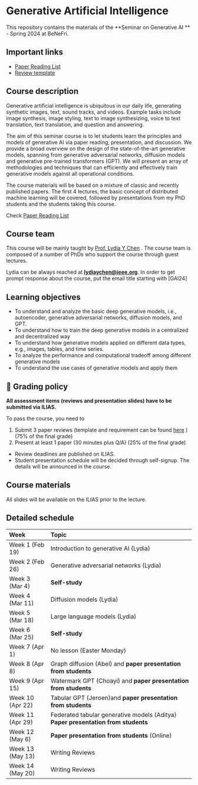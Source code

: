 # Generative Artificial Intelligence


This repository contains the materials of the  **Seminar on Generative AI ** - Spring 2024 at BeNeFri.



##  <a name='Importantlinks'></a>Important links

- [Paper Reading List](PaperList.md)
- [Review template](review.md)




##  <a name='Coursedescription'></a>Course description

Generative artificial intelligence is ubiquitous in our daily life, generating synthetic images, text, sound tracks, and videos. Example tasks include image synthesis, image styling, text to image synthesizing, voice to text translation, text translation, and question and answering.

The aim of this seminar course is to let students learn the principles and models of generative AI via paper reading, presentation, and discussion. We provide a broad overview on the design of the state-of-the-art generative models, spanning from generative adversarial networks, diffusion models and generative pre-trained transformers (GPT). We will present an array of methodologies and techniques that can efficiently and effectively train generative models against all operational conditions.

The course materials will be based on a mixture of classic and recently published papers. The first 4 lectures, the basic concept of distributed machine learning will be covered, followed by presentations from my PhD students and the students taking this course.



Check [Paper Reading List](PaperList.md)


##  <a name='Courseteam'></a>Course team
This course will be mainly taught by [Prof. Lydia Y Chen]([https://lydiaychen.github.io/]) . The course team is composed of a number of PhDs  who support the course through guest lectures.


Lydia can be always reached at **lydiaychen@ieee.org**. In order to get prompt response about the course, put the email title starting with [GAI24]

##  <a name='Learningobjectives'></a>Learning objectives
- To understand and analyze the basic deep generative models, i.e., autoencoder, generative adversarial networks, diffusion models, and GPT.
- To understand how to train the deep generative models in a centralized and decentralized way
- To understand how generative models applied on different data types, e.g., images, tables, and time series.
- To analyze the performance and computational tradeoff among different generative models
- To understand the use cases of generative models and apply them 

##  <a name='grading'></a>:dart: Grading policy
**All assessment items (reviews and presentation slides) have to be submitted via ILIAS.**

To pass the course, you need to
1. Submit 3 paper reviews (template and requirement can be found [here](review.md) ) (75\% of the final grade)
2. Present at least 1 paper (30 minutes plus Q/A) (25\% of the final grade)
   
* Review deadlines are published on ILIAS.
* Student presentation schedule will be decided through self-signup. The details will be announced in the course. 
   
##  <a name='Materials'></a>Course materials

All slides will be available on the ILIAS prior to the lecture.

##  <a name='Detailedschedule'></a>Detailed schedule


**Week**|**Topic**
:-----|:-----
Week 1 (Feb 19) | Introduction to generative AI  (Lydia)
Week 2 (Feb 26) | Generative adversarial networks (Lydia)
Week 3 (Mar 4)|   **Self-study** 
Week 4 (Mar 11)| Diffusion models  (Lydia)
Week 5 (Mar 18)| Large language models  (Lydia)
Week 6 (Mar 25)| **Self-study** 
Week 7 (Apr 1)|No lesson  (Easter Monday)
Week 8 (Apr 8)| Graph diffusion (Abel) and **paper presentation from students**
Week 9 (Apr 15)| Watermark GPT (Choayi) and **paper presentation from students**
Week 10 (Apr 22)| Tabular GPT (Jeroen)and **paper presentation from students**
Week 11 (Apr 29)| Federated tabular generative models (Aditya) **Paper presentation from students**
Week 12 (May 6)|  **Paper presentation from students** (Online)
Week 13 (May 13)| Writing Reviews
Week 14 (May 20)|Writing Reviews

